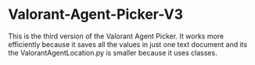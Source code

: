 # Valorant-Agent-Picker-V3
 This is the third version of the Valorant Agent Picker. It works more efficiently because it saves all the values in just one text document and its the ValorantAgentLocation.py is smaller because it uses classes.
